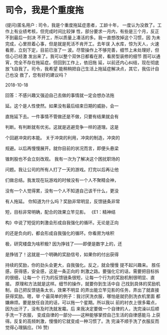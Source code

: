 # 司令，我是个重度拖

(提问)匿名用户 : 司令，我是个重度拖延症患者，工龄十年， 一度认为没救了。工作上有业绩考核，但完成时间比较弹 性，部分要求一月内，有些是三个月，反正不到最后一刻决 不开工，所以质量上凑活的多。我一直想改掉这个习惯，因 为未完成，心里担着心事，但是就是死活不肯开工。去年误 入水库，惊为天人，火速看房，立刻下定，目前已涨了一 波。尽管操作上不够完善，细节上未处理好，但信心已经激 发出来了。我可以整个双休日都看在房，看房型装修的细节 图可以通宵，完全不存在拖延症。但回到工作上，依旧拖 延，以前还内心纠结，现在彻底放飞自我了。司令，我希望 能稍稍把自己生活上拖延症解决点，其它，我估计自己也没 救了，您有好的建议吗？

2018-10-18

回答：不感兴趣又强迫自己去做的事情就一定会想办法拖

延。这个是人性使然。如果没有最后结束日期的威胁，会一

直拖延下去。一件事情不管做还是不做，只要有结果就会有

判断。有判断就有优劣。这就是逃避竞争一样的道理。这是

个回避冲突的本能。 关于冲突的利用，冲突的制造，冲突的

规避。以后再慢慢展开。就你目前的状况而言，即便头悬梁

锥刺股也不会立刻改观。 我有一次为了解决这个困扰职场的

问题。我让公司的所有人打了一天的游戏。打完以后再让他

们做总结。我发现在玩游戏的时候没有一个人不聚精会神，

没有一个人觉得累，没有一个人不知道自己该干什么，更没

有人拖延。 你知道为什么吗？奖励非常明显，反馈链条非常

短，目标非常明确，配合的效果立竿见影。 《E1：精神结

构》中说了短促的刺激会形成自我强化的循环。无论是正向

的还是负向的，都会形成自我强化的循环。你看房为啥积

极，研究楼盘为啥积极? 因为挣钱了——即便是数字上的，还

是挣钱了！这就是一个明确的奖励信号，如果你的付出获得

持续的奖励，你的劲头会更大，自我强化。反之，就会慢慢 提不起兴趣来。 胜任感，获得感，安全感，这是一条正向的 刺激之路。要强化它的话，需要把目标拆的很细，让每一个 行为的反馈链条很短，让每一个行为的奖励机制很明显、直 接。 原理和方法就是这样。细节的操作，就要你到生活中自 己找到具体的奖励机制，自己把反馈链条太长，效果不明显 的弄出能立竿见影的任务，弄出了就直接获得奖励。嗯，举 个最简单的例子：我讨厌洗衣服，哪怕是就扔到洗衣机里面 都嫌麻烦。要是放任自流的话，可以拖一个星期。所以我以 前的衬衣上很多霉点，因为出汗了，没有及时洗就发霉。后 来我决定要做一个自律的人，洗完澡以后顺手洗一下衣服， 变成自律的一部分——这种能够掌控自己生活的自律感能马 上获得。反复的高频刺激，慢慢的它就变成一种习惯了。洗 完澡不顺手洗了衣服反而觉得心理膈应。(16 赞)